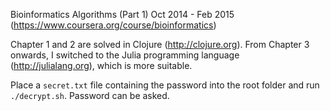 Bioinformatics Algorithms (Part 1) Oct 2014 - Feb 2015 (https://www.coursera.org/course/bioinformatics)

Chapter 1 and 2 are solved in Clojure (http://clojure.org).
From Chapter 3 onwards, I switched to the Julia programming language (http://julialang.org), which is more suitable.

Place a `secret.txt` file containing the password into the root folder and run `./decrypt.sh`.
Password can be asked. 

